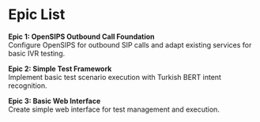 # Epic List

**Epic 1: OpenSIPS Outbound Call Foundation**  
Configure OpenSIPS for outbound SIP calls and adapt existing services for basic IVR testing.

**Epic 2: Simple Test Framework**  
Implement basic test scenario execution with Turkish BERT intent recognition.

**Epic 3: Basic Web Interface**  
Create simple web interface for test management and execution.
